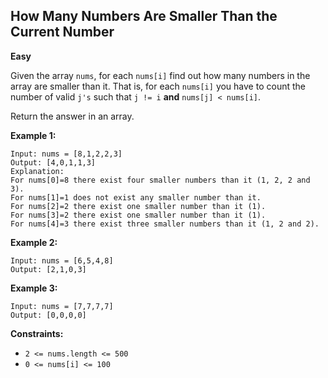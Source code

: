 ## How Many Numbers Are Smaller Than the Current Number

**Easy**

Given the array `nums`, for each `nums[i]` find out how many numbers in the array are smaller than it. That is, for each `nums[i]` you have to count the number of valid `j's` such that `j != i` **and** `nums[j] < nums[i]`.

Return the answer in an array.

**Example 1:**

    Input: nums = [8,1,2,2,3]
    Output: [4,0,1,1,3]
    Explanation:
    For nums[0]=8 there exist four smaller numbers than it (1, 2, 2 and 3).
    For nums[1]=1 does not exist any smaller number than it.
    For nums[2]=2 there exist one smaller number than it (1).
    For nums[3]=2 there exist one smaller number than it (1).
    For nums[4]=3 there exist three smaller numbers than it (1, 2 and 2).

**Example 2:**

    Input: nums = [6,5,4,8]
    Output: [2,1,0,3]

**Example 3:**

    Input: nums = [7,7,7,7]
    Output: [0,0,0,0]

**Constraints:**

- `2 <= nums.length <= 500`
- `0 <= nums[i] <= 100`
